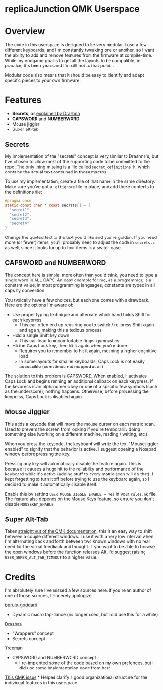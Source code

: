 replicaJunction QMK Userspace
=============================

# Overview
The code in this userspace is designed to be very modular. I use a few different keyboards, and I'm constantly tweaking one or another, so I want the ability to add and remove features from the firmware at compile-time. While my endgame goal is to get all the layouts to be compatible, in practice, it's been years and I'm still not to that point...

Modular code also means that it should be easy to identify and adapt specific pieces to your own firmware.

# Features

* **Secrets**, as [explained by Drashna](https://github.com/qmk/qmk_firmware/blob/master/users/drashna/readme_secrets.md)
* **CAPSWORD** and **NUMBERWORD**
* Mouse jiggler
* Super alt-tab

## Secrets
My implementation of the "secrets" concept is very similar to Drashna's, but I've chosen to allow most of the supporting code to be committed to the repo. The only thing missing is a file called `secret_definitions.h`, which contains the actual text contained in those macros.

To use my implementation, create a file of that name in the same directory. Make sure you've got a `.gitignore` file in place, and add these contents to the definitions file:

```c
#pragma once
static const char * const secrets[] = {
  "secret1",
  "secret2",
  "secret3",
  "secret4"
}
```

Change the quoted text to the text you'd like and you're golden. If you need more (or fewer) items, you'll probably need to adjust the code in `secrets.c` as well, since it looks for up to four items in a switch case. 

## CAPSWORD and NUMBERWORD
The concept here is simple: more often than you'd think, you need to type a single word in ALL CAPS. An easy example for me, as a programmer, is a constant value; in most programming languages, constants are typed in all caps by convention.

You typically have a few choices, but each one comes with a drawback. Here are the options I'm aware of:

* Use proper typing technique and alternate which hand holds Shift for each keypress
    * This can often end up requiring you to switch / re-press Shift again and again, making this a tedious process
* Hold a single Shift key down
    * This can lead to uncomfortable finger gymnastics
* Hit the Caps Lock key, then hit it again when you're done
    * Requires you to remember to hit it again, meaning a higher cognitive load
    * In some layouts for smaller keyboards, Caps Lock is not easily accessible (sometimes not mapped at all)
    
The solution to this problem is CAPSWORD. When enabled, it activates Caps Lock and begins running an additional callback on each keypress. If the keypress is an alphanumeric key or one of a specific few symbols (such as the underscore), nothing happens. Otherwise, before processing the keypress, Caps Lock is disabled again.

## Mouse Jiggler
This adds a keycode that will move the mouse cursor on each matrix scan. Used to prevent the screen from locking if you're temporarily doing something else (working on a different machine, reading / writing, etc.).

When you press the keycode, the keyboard will write the text "Mouse jiggler enabled" to signify that the behavior is active. I suggest opening a Notepad window before pressing the key.

Pressing any key will automatically disable the feature again. This is because it causes a huge hit to the reliability and performance of the keyboard while it's active (adding stuff to every matrix scan will do that). I kept forgetting to turn it off before trying to use the keyboard again, so I decided to make it automatically disable itself.

Enable this by setting `USER_MOUSE_JIGGLE_ENABLE = yes` in your `rules.mk` file. The feature also depends on the Mouse Keys feature, so ensure you don't disable `MOUSEKEY_ENABLE`.

## Super Alt-Tab
Taken [straight out of the QMK documentation](https://docs.qmk.fm/#/feature_macros?id=super-alt%E2%86%AFtab), this is an easy way to shift between a couple different windows. I use it with a very low interval when I'm alternating back and forth between two known windows with no real need for the visual feedback and thought. If you want to be able to browse the open windows before the function releases Alt, I'd suggest raising `USER_SUPER_ALT_TAB_TIMEOUT` to a higher value.

# Credits
I'm absolutely sure I've missed a few sources here. If you're an author of one of those sources, I sincerely apologize.

[bpruitt-goddard](https://github.com/qmk/qmk_firmware/blob/master/keyboards/ergodox_ez/keymaps/bpruitt-goddard/readme.md)
* Dynamic macro tap-dance (no longer used, but I did use this for a while)

[Drashna](https://github.com/qmk/qmk_firmware/blob/master/users/drashna/readme.md)
* "Wrappers" concept
* Secrets concept

[Treeman](https://github.com/treeman/qmk_firmware/blob/master/keyboards/kyria/keymaps/treeman)
* CAPSWORD and NUMBERWORD concept
    * I re-implented some of the code based on my own prefences, but I did use some implementation code from here

[This QMK issue](https://github.com/qmk/qmk_firmware/issues/452)
    * Helped clarify a good organizational structure for the individual features in this userspace
